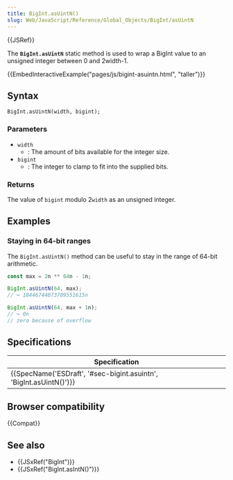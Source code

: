 ```yaml
---
title: BigInt.asUintN()
slug: Web/JavaScript/Reference/Global_Objects/BigInt/asUintN
---
```


{{JSRef}}

The **`BigInt.asUintN`** static method is used to wrap a BigInt value to an unsigned integer between 0 and 2width-1.

{{EmbedInteractiveExample("pages/js/bigint-asuintn.html", "taller")}}

## Syntax

```
BigInt.asUintN(width, bigint);
```

### Parameters

- `width`
  - : The amount of bits available for the integer size.
- `bigint`
  - : The integer to clamp to fit into the supplied bits.

### Returns

The value of `bigint` modulo 2`width` as an unsigned integer.

## Examples

### Staying in 64-bit ranges

The `BigInt.asUintN()` method can be useful to stay in the range of 64-bit arithmetic.

```js
const max = 2n ** 64n - 1n;

BigInt.asUintN(64, max);
// ↪ 18446744073709551615n

BigInt.asUintN(64, max + 1n);
// ↪ 0n
// zero because of overflow
```

## Specifications

| Specification                                                                            |
| ---------------------------------------------------------------------------------------- |
| {{SpecName('ESDraft', '#sec-bigint.asuintn', 'BigInt.asUintN()')}} |

## Browser compatibility

{{Compat}}

## See also

- {{JSxRef("BigInt")}}
- {{JSxRef("BigInt.asIntN()")}}
